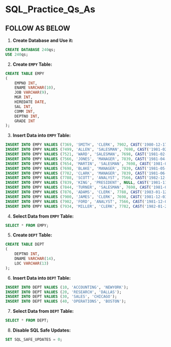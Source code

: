 # SQL_Practice_Qs_As

##  FOLLOW AS BELOW

1. **Create Database and Use it:**
```sql
CREATE DATABASE 240qs;
USE 240qs;
```

2. **Create `EMPY` Table:**
```sql
CREATE TABLE EMPY
(
    EMPNO INT, 
    ENAME VARCHAR(10), 
    JOB VARCHAR(9), 
    MGR INT, 
    HIREDATE DATE, 
    SAL INT, 
    COMM INT, 
    DEPTNO INT, 
    GRADE INT
);
```

3. **Insert Data into `EMPY` Table:**
```sql
INSERT INTO EMPY VALUES (7369, 'SMITH', 'CLERK', 7902, CAST('1980-12-17' AS DATE), 800, NULL, 20, 5);
INSERT INTO EMPY VALUES (7499, 'ALLEN', 'SALESMAN', 7698, CAST('1981-02-20' AS DATE), 2000, 300, 30, 3);
INSERT INTO EMPY VALUES (7521, 'WARD', 'SALESMAN', 7698, CAST('1981-02-22' AS DATE), 1250, 500, 30, 4);
INSERT INTO EMPY VALUES (7566, 'JONES', 'MANAGER', 7839, CAST('1981-04-02' AS DATE), 2975, NULL, 20, 2);
INSERT INTO EMPY VALUES (7654, 'MARTIN', 'SALESMAN', 7698, CAST('1981-09-28' AS DATE), 1250, 1400, 30, 4);
INSERT INTO EMPY VALUES (7698, 'BLAKE', 'MANAGER', 7839, CAST('1981-05-01' AS DATE), 2850, NULL, 30, 2);
INSERT INTO EMPY VALUES (7782, 'CLARK', 'MANAGER', 7839, CAST('1981-06-09' AS DATE), 2450, NULL, 10, 2);
INSERT INTO EMPY VALUES (7788, 'SCOTT', 'ANALYST', 7566, CAST('1982-12-09' AS DATE), 3000, NULL, 20, 1);
INSERT INTO EMPY VALUES (7839, 'KING', 'PRESIDENT', NULL, CAST('1981-11-17' AS DATE), 5000, NULL, 10, 1);
INSERT INTO EMPY VALUES (7844, 'TURNER', 'SALESMAN', 7698, CAST('1981-09-08' AS DATE), 1500, NULL, 30, 3);
INSERT INTO EMPY VALUES (7876, 'ADAMS', 'CLERK', 7788, CAST('1983-01-12' AS DATE), 1100, NULL, 20, 4);
INSERT INTO EMPY VALUES (7900, 'JAMES', 'CLERK', 7698, CAST('1981-12-03' AS DATE), 950, NULL, 30, 5);
INSERT INTO EMPY VALUES (7902, 'FORD', 'ANALYST', 7566, CAST('1981-12-03' AS DATE), 3000, NULL, 20, 1);
INSERT INTO EMPY VALUES (7934, 'MILLER', 'CLERK', 7782, CAST('1982-01-23' AS DATE), 1300, NULL, 10, 3);
```

4. **Select Data from `EMPY` Table:**
```sql
SELECT * FROM EMPY;
```

5. **Create `DEPT` Table:**
```sql
CREATE TABLE DEPT
(
    DEPTNO INT, 
    DNAME VARCHAR(14), 
    LOC VARCHAR(13)
);
```

6. **Insert Data into `DEPT` Table:**
```sql
INSERT INTO DEPT VALUES (10, 'ACCOUNTING', 'NEWYORK');
INSERT INTO DEPT VALUES (20, 'RESEARCH', 'DALLAS');
INSERT INTO DEPT VALUES (30, 'SALES', 'CHICAGO');
INSERT INTO DEPT VALUES (40, 'OPERATIONS', 'BOSTON');
```

7. **Select Data from `DEPT` Table:**
```sql
SELECT * FROM DEPT;
```

8. **Disable SQL Safe Updates:**
```sql
SET SQL_SAFE_UPDATES = 0;
```
